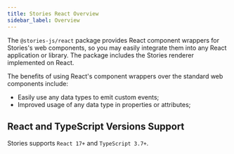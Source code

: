 ```yaml
---
title: Stories React Overview
sidebar_label: Overview
---
```


<head>
  <title>Stories React Overview | Stories React Version Support and Tooling</title>
  <meta
    name="description"
    content="@stories/react combines the tooling and APIs tailored to React Developers. Learn more about version support in our React Overview."
  />
</head>

The `@stories-js/react` package provides React component wrappers for Stories's web components, so you may easily integrate them into any React application or library. The package includes the Stories renderer implemented on React.

The benefits of using React's component wrappers over the standard web components include:
- Easily use any data types to emit custom events;
- Improved usage of any data type in properties or attributes; 

## React and TypeScript Versions Support

Stories supports `React 17+` and `TypeScript 3.7+`.